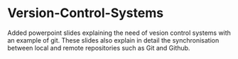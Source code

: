 # Version-Control-Systems

Added powerpoint slides explaining the need of vesion control systems with an example of git. These slides also explain in detail the synchronisation between local and remote repositories such as Git and Github.
